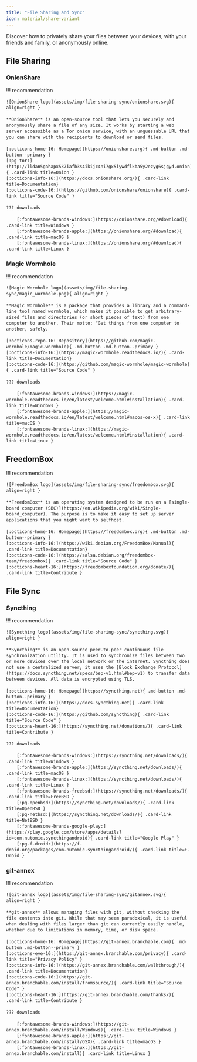 ```yaml
---
title: "File Sharing and Sync"
icon: material/share-variant
---
```

Discover how to privately share your files between your devices, with your friends and family, or anonymously online.

## File Sharing

### OnionShare

!!! recommendation

    ![OnionShare logo](assets/img/file-sharing-sync/onionshare.svg){ align=right }

    **OnionShare** is an open-source tool that lets you securely and anonymously share a file of any size. It works by starting a web server accessible as a Tor onion service, with an unguessable URL that you can share with the recipients to download or send files.

    [:octicons-home-16: Homepage](https://onionshare.org){ .md-button .md-button--primary }
    [:pg-tor:](http://lldan5gahapx5k7iafb3s4ikijc4ni7gx5iywdflkba5y2ezyg6sjgyd.onion){ .card-link title=Onion }
    [:octicons-info-16:](https://docs.onionshare.org/){ .card-link title=Documentation}
    [:octicons-code-16:](https://github.com/onionshare/onionshare){ .card-link title="Source Code" }

    ??? downloads

        [:fontawesome-brands-windows:](https://onionshare.org/#download){ .card-link title=Windows }
        [:fontawesome-brands-apple:](https://onionshare.org/#download){ .card-link title=macOS }
        [:fontawesome-brands-linux:](https://onionshare.org/#download){ .card-link title=Linux }

### Magic Wormhole

!!! recommendation

    ![Magic Wormhole logo](assets/img/file-sharing-sync/magic_wormhole.png){ align=right }

    **Magic Wormhole** is a package that provides a library and a command-line tool named wormhole, which makes it possible to get arbitrary-sized files and directories (or short pieces of text) from one computer to another. Their motto: "Get things from one computer to another, safely.

    [:octicons-repo-16: Repository](https://github.com/magic-wormhole/magic-wormhole){ .md-button .md-button--primary }
    [:octicons-info-16:](https://magic-wormhole.readthedocs.io/){ .card-link title=Documentation}
    [:octicons-code-16:](https://github.com/magic-wormhole/magic-wormhole){ .card-link title="Source Code" }

    ??? downloads

        [:fontawesome-brands-windows:](https://magic-wormhole.readthedocs.io/en/latest/welcome.html#installation){ .card-link title=Windows }
        [:fontawesome-brands-apple:](https://magic-wormhole.readthedocs.io/en/latest/welcome.html#macos-os-x){ .card-link title=macOS }
        [:fontawesome-brands-linux:](https://magic-wormhole.readthedocs.io/en/latest/welcome.html#installation){ .card-link title=Linux }

## FreedomBox

!!! recommendation

    ![FreedomBox logo](assets/img/file-sharing-sync/freedombox.svg){ align=right }

    **FreedomBox** is an operating system designed to be run on a [single-board computer (SBC)](https://en.wikipedia.org/wiki/Single-board_computer). The purpose is to make it easy to set up server applications that you might want to selfhost.

    [:octicons-home-16: Homepage](https://freedombox.org){ .md-button .md-button--primary }
    [:octicons-info-16:](https://wiki.debian.org/FreedomBox/Manual){ .card-link title=Documentation}
    [:octicons-code-16:](https://salsa.debian.org/freedombox-team/freedombox){ .card-link title="Source Code" }
    [:octicons-heart-16:](https://freedomboxfoundation.org/donate/){ .card-link title=Contribute }

## File Sync

### Syncthing

!!! recommendation

    ![Syncthing logo](assets/img/file-sharing-sync/syncthing.svg){ align=right }

    **Syncthing** is an open-source peer-to-peer continuous file synchronization utility. It is used to synchronize files between two or more devices over the local network or the internet. Syncthing does not use a centralized server; it uses the [Block Exchange Protocol](https://docs.syncthing.net/specs/bep-v1.html#bep-v1) to transfer data between devices. All data is encrypted using TLS.

    [:octicons-home-16: Homepage](https://syncthing.net){ .md-button .md-button--primary }
    [:octicons-info-16:](https://docs.syncthing.net){ .card-link title=Documentation}
    [:octicons-code-16:](https://github.com/syncthing){ .card-link title="Source Code" }
    [:octicons-heart-16:](https://syncthing.net/donations/){ .card-link title=Contribute }

    ??? downloads

        [:fontawesome-brands-windows:](https://syncthing.net/downloads/){ .card-link title=Windows }
        [:fontawesome-brands-apple:](https://syncthing.net/downloads/){ .card-link title=macOS }
        [:fontawesome-brands-linux:](https://syncthing.net/downloads/){ .card-link title=Linux }
        [:fontawesome-brands-freebsd:](https://syncthing.net/downloads/){ .card-link title=FreeBSD }
        [:pg-openbsd:](https://syncthing.net/downloads/){ .card-link title=OpenBSD }
        [:pg-netbsd:](https://syncthing.net/downloads/){ .card-link title=NetBSD }
        [:fontawesome-brands-google-play:](https://play.google.com/store/apps/details?id=com.nutomic.syncthingandroid){ .card-link title="Google Play" }
        [:pg-f-droid:](https://f-droid.org/packages/com.nutomic.syncthingandroid/){ .card-link title=F-Droid }

### git-annex

!!! recommendation

    ![git-annex logo](assets/img/file-sharing-sync/gitannex.svg){ align=right }

    **git-annex** allows managing files with git, without checking the file contents into git. While that may seem paradoxical, it is useful when dealing with files larger than git can currently easily handle, whether due to limitations in memory, time, or disk space.

    [:octicons-home-16: Homepage](https://git-annex.branchable.com){ .md-button .md-button--primary }
    [:octicons-eye-16:](https://git-annex.branchable.com/privacy){ .card-link title="Privacy Policy" }
    [:octicons-info-16:](https://git-annex.branchable.com/walkthrough/){ .card-link title=Documentation}
    [:octicons-code-16:](https://git-annex.branchable.com/install/fromsource/){ .card-link title="Source Code" }
    [:octicons-heart-16:](https://git-annex.branchable.com/thanks/){ .card-link title=Contribute }

    ??? downloads

        [:fontawesome-brands-windows:](https://git-annex.branchable.com/install/Windows){ .card-link title=Windows }
        [:fontawesome-brands-apple:](https://git-annex.branchable.com/install/OSX){ .card-link title=macOS }
        [:fontawesome-brands-linux:](https://git-annex.branchable.com/install){ .card-link title=Linux }
